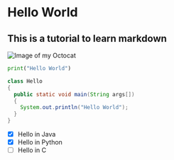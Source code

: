 # Hello World
## This is a tutorial to learn markdown

![Image of my Octocat](https://avatars.githubusercontent.com/u/175351666?v=4)

``` python
print("Hello World")
```

``` java
class Hello
{
  public static void main(String args[])
  {
    System.out.println("Hello World");
  }
}
```

- [X] Hello in Java
- [X] Hello in Python
- [ ] Hello in C
